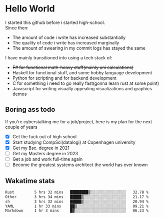 # Hello World

I started this github before i started high-school.  
Since then:
- The amount of code i write has increased substantially
- The quality of code i write has increased marginally
- The amount of swearing in my commit logs has stayed the same

I have mainly transitioned into using a tech stack of:
- ~~F# for functional math-heavy stuff(mainly uni calculations)~~
- Haskell for functional stuff, and some hobby language development
- Python for scripting and for backend development
- C for something i need to go really fast(gonna learn rust at some point)
- Javascript for writing visually appealing visualizations and graphics demos

## Boring ass todo
If you're cyberstalking me for a job/project, here is my plan for the next couple of years
- [x] Get the fuck out of high school
- [x] Start studying CompSci(datalogi) at Copenhagen university
- [x] Get my Bsc. degree in 2021
- [ ] Get my Masters degree in 2023
- [ ] Get a job and work full-time again
- [ ] Become the greatest systems architect the world has ever known

## Wakatime stats
<!--START_SECTION:waka-->

```txt
Rust         5 hrs 32 mins   ████████▒░░░░░░░░░░░░░░░░   32.78 %
Other        3 hrs 34 mins   █████▒░░░░░░░░░░░░░░░░░░░   21.17 %
sh           3 hrs 32 mins   █████▒░░░░░░░░░░░░░░░░░░░   20.94 %
YAML         1 hr 33 mins    ██▒░░░░░░░░░░░░░░░░░░░░░░   09.21 %
Markdown     1 hr 3 mins     █▓░░░░░░░░░░░░░░░░░░░░░░░   06.23 %
```

<!--END_SECTION:waka-->
